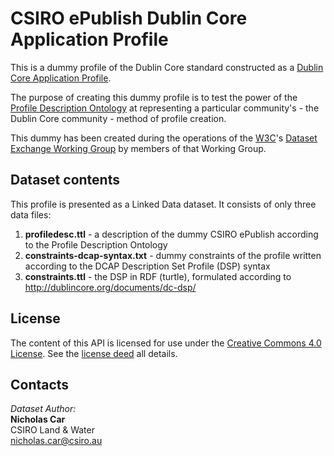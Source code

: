 # CSIRO ePublish Dublin Core Application Profile

This is a dummy profile of the Dublin Core standard constructed as a
[Dublin Core Application Profile](http://dublincore.org/documents/profile-guidelines/).

The purpose of creating this dummy profile is to test the power of the
[Profile Description Ontology](https://w3c.github.io/dxwg/profiledesc/) at
representing a particular community's - the Dublin Core community - method of
profile creation.

This dummy has been created during the operations of the [W3C](https://www.w3.org/)'s
[Dataset Exchange Working Group](https://www.w3.org/2017/dxwg/) by members of
that Working Group.


## Dataset contents
This profile is presented as a Linked Data dataset. It consists of only three
data files:

1. **profiledesc.ttl** - a description of the dummy CSIRO ePublish according to the Profile Description Ontology
2. **constraints-dcap-syntax.txt** - dummy constraints of the profile written according to the DCAP Description Set Profile (DSP) syntax
3. **constraints.ttl** - the DSP in RDF (turtle), formulated according to <http://dublincore.org/documents/dc-dsp/>


## License
The content of this API is licensed for use under the [Creative Commons 4.0 License](https://creativecommons.org/licenses/by/4.0/). See the [license deed](LICENSE) all details.


## Contacts
*Dataset Author:*  
**Nicholas Car**  
CSIRO Land & Water  
<nicholas.car@csiro.au>
